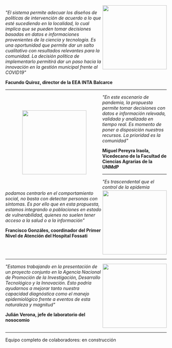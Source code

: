 <img align="right" src="images/0_facundo.jpg" height ="200" align="left"/>

_"El sistema permite adecuar los diseños de políticas de intervención de acuerdo a lo que esté sucediendo en la localidad, lo cual implica que se pueden tomar decisiones basadas en datos e informaciones provenientes de la ciencia y tecnología. Es una oportunidad que permite dar un salto cualitativo con resultados relevantes para la comunidad. La decisión política de implementarlo permitirá dar un paso hacia la innovación en la gestión municipal frente al COVID19"_

**Facundo Quiroz, director de la EEA INTA Balcarce** 
<br clear="right"/>

---

<img align="right" src="images/0_miguel1.png" height ="200" align="left" style="float:left; padding:50px"/>

_"En este escenario de pandemia, la propuesta permite tomar decisiones con datos e información relevada, validada y analizada en tiempo real. Es momento de poner a disposición nuestros recursos. La prioridad es la comunidad"_

**Miguel Pereyra Iraola, Vicedecano de la Facultad de Ciencias Agrarias de la UNMdP**
<br clear="right"/>

---

<img align="right" src="images/0_francisco.jpg" height ="200" align="left"/>

_"Es trascendental que el control de la epidemia podamos centrarlo en el comportamiento social, no basta con detectar personas con síntomas. Es por ello que en esta propuesta, estamos integrando a poblaciones en estado de vulnerabilidad, quienes no suelen tener acceso a la salud o a la información"_

**Francisco Gonzáles, coordinador del Primer Nivel de Atención del Hospital Fossati**
<br clear="right"/>

---

<img align="right" src="images/0_julian.jpeg" height ="200" align="left"/>

_"Estamos trabajando en la presentación de un proyecto conjunto en la Agencia Nacional de Promoción de la Investigación, Desarrollo Tecnológico y la Innovación. Esto podría ayudarnos a mejorar tanto nuestra capacidad diagnóstica como el manejo epidemiológico frente a eventos de esta naturaleza y magnitud"_

**Julián Verona, jefe de laboratorio del nosocomio**
<br clear="right"/>

---

Equipo completo de colaboradores: en construcción
